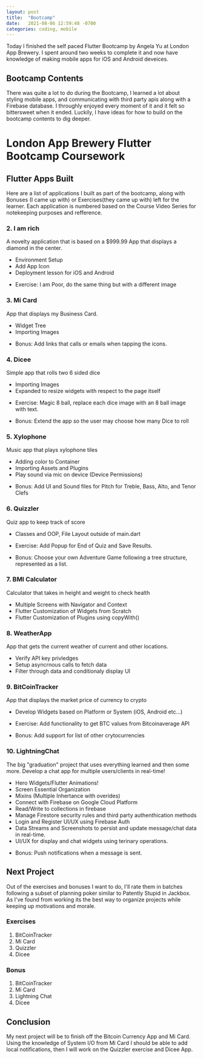 ```yaml
---
layout: post
title:  "Bootcamp"
date:   2021-08-06 12:59:48 -0700
categories: coding, mobile
---
```


Today I finished the self paced Flutter Bootcamp by Angela Yu at London App Brewery. I spent around two weeks to complete it and now have knowledge of making mobile apps for iOS and Android deveices.

## Bootcamp Contents
There was quite a lot to do during the Bootcamp, I learned a lot about styling mobile apps, and communicating with third party apis along with a Firebase database. I throughly enjoyed every moment of it and it felt so bittersweet when it ended. Luckily, I have ideas for how to build on the bootcamp contents to dig deeper.

# London App Brewery Flutter Bootcamp Coursework
## Flutter Apps Built
Here are a list of applications I built as part of the bootcamp, along with Bonuses (I came up with) or Exercises(they came up with) left for the learner. Each application is numbered based on the Course Video Series for notekeeping purposes and refference.

### 2. I am rich 
A novelty application that is based on a $999.99 App that displays a diamond in the center.
- Environment Setup
- Add App Icon
- Deployment lesson for iOS and Android
* Exercise: I am Poor, do the same thing but with a different image

### 3. Mi Card
App that displays my Business Card. 
- Widget Tree
- Importing Images
+ Bonus: Add links that calls or emails when tapping the icons.

### 4. Dicee 
Simple app that rolls two 6 sided dice
- Importing Images
- Expanded to resize widgets with respect to the page itself
* Exercise: Magic 8 ball, replace each dice image with an 8 ball image with text.
+ Bonus: Extend the app so the user may choose how many Dice to roll

### 5. Xylophone 
Music app that plays xylophone tiles
- Adding color to Container
- Importing Assets and Plugins
- Play sound via mic on device (Device Permissions)
+ Bonus: Add UI and Sound files for Pitch for Treble, Bass, Alto, and Tenor Clefs 

### 6. Quizzler 
Quiz app to keep track of score
- Classes and OOP, File Layout outside of main.dart
* Exercise: Add Popup for End of Quiz and Save Results. 
+ Bonus: Choose your own Adventure Game following a tree structure, represented as a list.

### 7. BMI Calculator 
Calculator that takes in height and weight to check health
- Multiple Screens with Navigator and Context
- Flutter Customization of Widgets from Scratch
- Flutter Customization of Plugins using copyWith()

### 8. WeatherApp 
App that gets the current weather of current and other locations.
- Verify API key privledges
- Setup asyncrnous calls to fetch data
- Filter through data and conditionaly display UI

### 9. BitCoinTracker 
App that displays the market price of currency to crypto
- Develop Widgets based on Platform or System (iOS, Android etc...)
* Exercise: Add functionality to get BTC values from Bitcoinaverage API
+ Bonus: Add support for list of other crytocurrencies

### 10. LightningChat
The big "graduation" project that uses everything learned and then some more. Develop a chat app for multiple users/clients in real-time!
- Hero Widgets/Flutter Animations!
- Screen Essential Organization
- Mixins (Multiple Inhertance with overides)
- Connect with Firebase on Google Cloud Platform
- Read/Write to collections in firebase
- Manage Firestore security rules and third party authenthication methods
- Login and Register UI/UX using Firebase Auth
- Data Streams and Screenshots to persist and update message/chat data in real-time.
- UI/UX for display and chat widgets using terinary operations.
+ Bonus: Push notifications when a message is sent.

## Next Project
Out of the exercises and bonuses I want to do, I'll rate them in batches following a subset of planning poker similar to Patently Stupid in Jackbox. As I've found from working its the best way to organize projects while keeping up motivations and morale.

### Exercises
  1. BitCoinTracker
  2. Mi Card
  3. Quizzler
  4. Dicee

### Bonus
  1. BitCoinTracker
  2. Mi Card
  3. Lightning Chat
  4. Dicee

## Conclusion
My next project will be to finish off the Bitcoin Currency App and Mi Card. Using the knowledge of System I/O from Mi Card I should be able to add local notifications, then I will work on the Quizzler exercise and Dicee App.